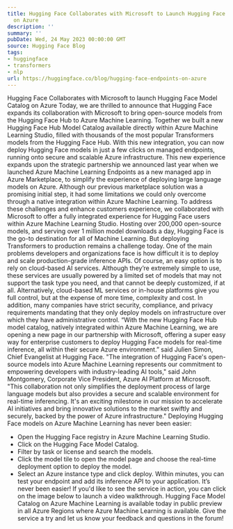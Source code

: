 ```yaml
---
title: Hugging Face Collaborates with Microsoft to Launch Hugging Face Model Catalog
  on Azure
description: ''
summary: ''
pubDate: Wed, 24 May 2023 00:00:00 GMT
source: Hugging Face Blog
tags:
- huggingface
- transformers
- nlp
url: https://huggingface.co/blog/hugging-face-endpoints-on-azure
---
```


Hugging Face Collaborates with Microsoft to launch Hugging Face Model Catalog on Azure
Today, we are thrilled to announce that Hugging Face expands its collaboration with Microsoft to bring open-source models from the Hugging Face Hub to Azure Machine Learning. Together we built a new Hugging Face Hub Model Catalog available directly within Azure Machine Learning Studio, filled with thousands of the most popular Transformers models from the Hugging Face Hub. With this new integration, you can now deploy Hugging Face models in just a few clicks on managed endpoints, running onto secure and scalable Azure infrastructure.
This new experience expands upon the strategic partnership we announced last year when we launched Azure Machine Learning Endpoints as a new managed app in Azure Marketplace, to simplify the experience of deploying large language models on Azure. Although our previous marketplace solution was a promising initial step, it had some limitations we could only overcome through a native integration within Azure Machine Learning. To address these challenges and enhance customers experience, we collaborated with Microsoft to offer a fully integrated experience for Hugging Face users within Azure Machine Learning Studio.
Hosting over 200,000 open-source models, and serving over 1 million model downloads a day, Hugging Face is the go-to destination for all of Machine Learning. But deploying Transformers to production remains a challenge today.
One of the main problems developers and organizations face is how difficult it is to deploy and scale production-grade inference APIs. Of course, an easy option is to rely on cloud-based AI services. Although they’re extremely simple to use, these services are usually powered by a limited set of models that may not support the task type you need, and that cannot be deeply customized, if at all. Alternatively, cloud-based ML services or in-house platforms give you full control, but at the expense of more time, complexity and cost. In addition, many companies have strict security, compliance, and privacy requirements mandating that they only deploy models on infrastructure over which they have administrative control.
“With the new Hugging Face Hub model catalog, natively integrated within Azure Machine Learning, we are opening a new page in our partnership with Microsoft, offering a super easy way for enterprise customers to deploy Hugging Face models for real-time inference, all within their secure Azure environment.” said Julien Simon, Chief Evangelist at Hugging Face.
"The integration of Hugging Face's open-source models into Azure Machine Learning represents our commitment to empowering developers with industry-leading AI tools," said John Montgomery, Corporate Vice President, Azure AI Platform at Microsoft. "This collaboration not only simplifies the deployment process of large language models but also provides a secure and scalable environment for real-time inferencing. It's an exciting milestone in our mission to accelerate AI initiatives and bring innovative solutions to the market swiftly and securely, backed by the power of Azure infrastructure."
Deploying Hugging Face models on Azure Machine Learning has never been easier:
- Open the Hugging Face registry in Azure Machine Learning Studio.
- Click on the Hugging Face Model Catalog.
- Filter by task or license and search the models.
- Click the model tile to open the model page and choose the real-time deployment option to deploy the model.
- Select an Azure instance type and click deploy.
Within minutes, you can test your endpoint and add its inference API to your application. It’s never been easier!
If you'd like to see the service in action, you can click on the image below to launch a video walkthrough.
Hugging Face Model Catalog on Azure Machine Learning is available today in public preview in all Azure Regions where Azure Machine Learning is available. Give the service a try and let us know your feedback and questions in the forum!